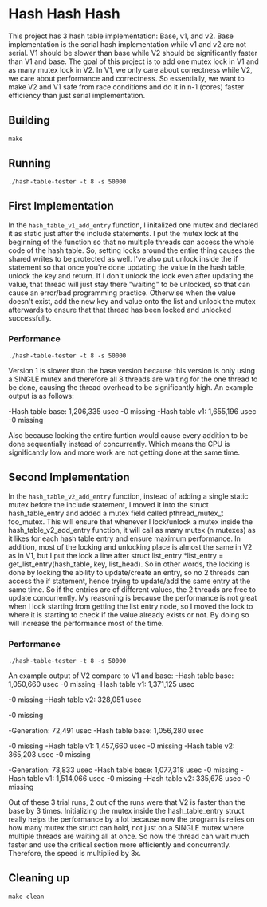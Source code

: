 # Hash Hash Hash

This project has 3 hash table implementation: Base, v1, and v2. Base implementation is the serial hash implementation while
v1 and v2 are not serial. V1 should be slower than base while V2 should be significantly faster than V1 and base. The goal
of this project is to add one mutex lock in V1 and as many mutex lock in V2. In V1, we only care about correctness while
V2, we care about performance and correctness. So essentially, we want to make V2 and V1 safe from race conditions and
do it in n-1 (cores) faster efficiency than just serial implementation.

## Building

```shell
make
```

## Running

```shell
./hash-table-tester -t 8 -s 50000
```

## First Implementation

In the `hash_table_v1_add_entry` function, I initalized one mutex and declared it as static just after the include statements.
I put the mutex lock at the beginning of the function so that no multiple threads can access the whole code of the hash table. So, setting locks around the entire thing causes the shared writes to be protected as well. I've also put unlock inside the if statement so that once you're done updating the value in the hash table, unlock the key and return. If I don't unlock the lock even after updating the value, that thread will just stay there "waiting" to be unlocked, so that can cause an error/bad programming practice. Otherwise when the value doesn't exist, add the new key and value onto the list and unlock the mutex afterwards to ensure that that thread has been locked and unlocked successfully.

### Performance

```shell
./hash-table-tester -t 8 -s 50000
```

Version 1 is slower than the base version because this version is only using a SINGLE mutex and therefore all 8 threads are waiting for the one thread to be done, causing the thread overhead to be significantly high. An example output is as follows:

-Hash table base: 1,206,335 usec
-0 missing
-Hash table v1: 1,655,196 usec
-0 missing

Also because locking the entire funtion would cause every addition to be done sequentially instead of concurrently. Which means the CPU is significantly low and more work are not getting done at the same time.

## Second Implementation

In the `hash_table_v2_add_entry` function, instead of adding a single static mutex before the include statement, I moved it into the struct hash_table_entry and added a mutex field called pthread_mutex_t foo_mutex. This will ensure that whenever I lock/unlock a mutex inside the hash_table_v2_add_entry function, it will call as many mutex (n mutexes) as it likes for each hash table entry and ensure maximum performance. In addition, most of the locking and unlocking place is almost the same in V2 as in V1, but I put the lock a line after struct list_entry \*list_entry = get_list_entry(hash_table, key, list_head). So in other words, the locking is done by locking the ability to update/create an entry, so no 2 threads can access the if statement, hence trying to update/add the same entry at the same time. So if the entries are of different values, the 2 threads are free to update concurrently. My reasoning is because the performance is not great when I lock starting from getting the list entry node, so I moved the lock to where it is starting to check if the value already exists or not. By doing so will increase the performance most of the time.

### Performance

```shell
./hash-table-tester -t 8 -s 50000
```

An example output of V2 compare to V1 and base:
-Hash table base: 1,050,660 usec
-0 missing
-Hash table v1: 1,371,125 usec

-0 missing
-Hash table v2: 328,051 usec

-0 missing

-Generation: 72,491 usec
-Hash table base: 1,056,280 usec

-0 missing
-Hash table v1: 1,457,660 usec
-0 missing
-Hash table v2: 365,203 usec
-0 missing

-Generation: 73,833 usec
-Hash table base: 1,077,318 usec
-0 missing
-Hash table v1: 1,514,066 usec
-0 missing
-Hash table v2: 335,678 usec
-0 missing

Out of these 3 trial runs, 2 out of the runs were that V2 is faster than the base by 3 times. Initializing the mutex inside
the hash_table_entry struct really helps the performance by a lot because now the program is relies on how many mutex the
struct can hold, not just on a SINGLE mutex where multiple threads are waiting all at once. So now the thread can wait much
faster and use the critical section more efficiently and concurrently. Therefore, the speed is multiplied by 3x.

## Cleaning up

```shell
make clean
```
